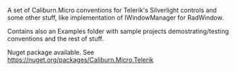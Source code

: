A set of Caliburn.Micro conventions for Telerik's Silverlight controls and some other stuff, like implementation of IWindowManager for RadWindow.

Contains also an Examples folder with sample projects demostrating/testing conventions and the rest of stuff.

Nuget package available. See https://nuget.org/packages/Caliburn.Micro.Telerik